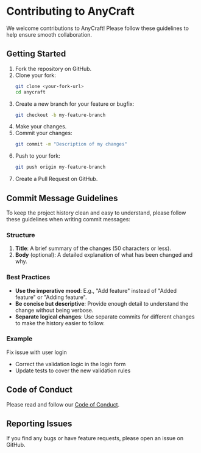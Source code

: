 # Contributing to AnyCraft

We welcome contributions to AnyCraft! Please follow these guidelines to help ensure smooth collaboration.

## Getting Started

1. Fork the repository on GitHub.
2. Clone your fork:
   ```bash
   git clone <your-fork-url>
   cd anycraft
   ```
3. Create a new branch for your feature or bugfix:
   ```bash
   git checkout -b my-feature-branch
   ```
4. Make your changes.
5. Commit your changes:
   ```bash
   git commit -m "Description of my changes"
   ```
6. Push to your fork:
   ```bash
   git push origin my-feature-branch
   ```
7. Create a Pull Request on GitHub.

## Commit Message Guidelines

To keep the project history clean and easy to understand, please follow these guidelines when writing commit messages:

### Structure

1. **Title**: A brief summary of the changes (50 characters or less).
2. **Body** (optional): A detailed explanation of what has been changed and why.

### Best Practices

- **Use the imperative mood**: E.g., "Add feature" instead of "Added feature" or "Adding feature".
- **Be concise but descriptive**: Provide enough detail to understand the change without being verbose.
- **Separate logical changes**: Use separate commits for different changes to make the history easier to follow.

### Example

Fix issue with user login

- Correct the validation logic in the login form
- Update tests to cover the new validation rules

## Code of Conduct

Please read and follow our [Code of Conduct](CODE_OF_CONDUCT.md).

## Reporting Issues

If you find any bugs or have feature requests, please open an issue on GitHub.
